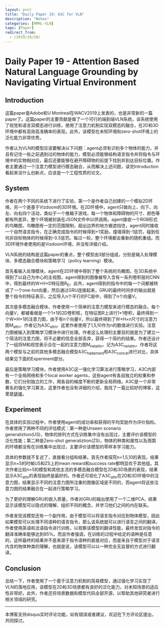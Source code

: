 ```yaml
---
layout: post
title: "Daily Paper 19: A3C for VLN"
description: "Notes"
categories: [MMML-VLN]
tags: [Paper]
redirect_from:
  - /2019/10/28/
---
```


# Daily Paper 19 - Attention Based Natural Language Grounding by Navigating Virtual Environment  

## Introduction  

这篇paper是Adobe和U Montreal在WACV2019上发表的，也是非常新的一篇paper了。这篇paper的主要贡献是做了一个可行的端到端VLN系统，该系统使用了视觉和语言双模态进行训练，使用了注意力机制实现双模态的融合，在2D和3D环境中都有高效高准确率的表现。此外，该模型在未知环境和zero-shot环境上的泛化能力非常优秀。  

作者认为VLN的模型应该要解决以下问题：agent必须有识别多个物体的能力，并且有记住一些之前遇到过的物体的能力，模型必须能够结构语言指令并将指令与环境中的实物相对应，最后还要能够在避开障碍物的前提下找到并到达目标位置。作者主要通过一个注意力模型进行模态融合，从而解决上述问题，读完Introduction看起来没什么创新点，应该是一个工程性质的论文。  

## System  

作者在两个不同的系统下进行了实验，第一个是作者自己创建的一个模拟2D环境，另一个是基于Vizdoom的3D环境。在2D环境中，agent只做向上、向下、向左、向右四个活动，类似于一个推箱子游戏，每一个物体和障碍物的尺寸、颜色等都有所差异，整个环境被封装在JSON文件中以供调用。agent接收一个RGB形式的鸟瞰图，鸟瞰图有一定的范围限制，超出边界的地方被遮挡住，agent同时接收一个自然语言指令，在正确完成指令的时候得到+1奖励，撞墙得到-1惩罚，碰到任何非目标物体的时候得到-0.5惩罚。每过一轮，整个环境都会重新的随机重组。而3D环境作者使用的是Vizdoom环境，并没有详细介绍。  

VLN系统的结构是这篇paper的重点，整个模型由3部分组成，分别是输入处理模块、多模态融合模块和策略学习（policy learning）模块。  

首先看输入处理模块，agent在2D环境中得到了整个系统的鸟瞰图，在3D系统中得到了以自己为中心的主视图，agent得到的图像被导入含有一系列卷积层的CNN中，得到最终的W×H×D特征图R<sub>E</sub>。此外，agent得到的指令中的每一个词都被转成了一个one-hot向量，然后通过GRU连接起来，GRU的最终时间步的输出就是整个指令的特征表示，之后导入n个平行的FC层中，得到了n个向量V。  

其次是多模态融合模块，作者使用一个简单的注意力模型来进行模态的融合。每个向量V，都被看做是一个1×1的2D卷积核，在特征图R上进行1×1卷积，最终得到一个W×H×1的注意力图，由于有n个向量V，所以最终得到了W×H×n尺寸的注意力图M<sub>attn</sub>，作者记为A3C<sub>attn</sub>。这里作者使用了1,5,10作为n的数值进行实验。注意力图被输入到策略学习模块中进行处理。作者这么处理的主要目的就是为了建立一个简洁的注意力图，将不必要的信息全部丢弃，获得一个简约的结果。作者还设计了一组将M和视觉表示合在一起的注意力图M<sub>netattn</sub>，记为A3C<sub>netattn</sub>，作者将这两个模型与之前的其他多模态融合模型A3C<sub>hadamard</sub>和A3C<sub>concat</sub>进行对比，具体结果见下面的Experiment部分。  

最后是策略学习模块，作者使用A3C这一强化学习算法进行策略学习，A3C内部有一个全局网络和多个local worker agents，这些agent有各自独立的权重和参数，它们分别独立的工作，用各自的梯度不断的更新全局网络。A3C是一个非常著名的强化学习算法，这里作者也没有详细的介绍，我找了一篇比较好的博客，这里是[链接](https://www.cnblogs.com/wangxiaocvpr/p/8110120.html)。  

## Experiment  

在具体的实验过程中，作者使用agent的成功率和获得的平均奖励作为评价指标。作者使用了两种不同的评估模式：第一种是Unseen scenario generaliztion(US)，物体的排列方式在训练集中没有出现过，主要评价该模型的泛化性能；第二种是Zero-shot generaliztion(ZS)，物体的种类和属性以及周围的环境都没有在训练集中出现过，主要评价该模型的零样本学习能力。  

具体的参数就不复述了，直接看分组和结果。首先作者探究n=1,5,10的表现，结果显示n=5的时候US和ZS上的mean reward和success rate都明显优于其他组。其次作者比较n=5的模型和其他主流的多模态融合模型在2D和3D场景的表现，结果显示A3C<sub>attn</sub>的表现始终是最好的。作者还可视化了A3C<sub>attn</sub>在2D和3D环境中的注意力图，结果显示不同的注意力图所注重的图像区域是不同的，而agent将这些注意力图的结果融合在一起进行策略学习。  

为了更好的理解GRU的嵌入质量，作者对GRU的输出使用了一个二维PCA，结果显示该模型可以隐式的理解、组织不同的概念，并学习他们之间的内在联系。  

作者发现该模型还有一个副作用，由于模型可以将语言指令对应到物体模型，因此如果模型可以处理不同语种的语言指令，那么该系统就可以进行语言之间的翻译。作者使用英语和法语指令进行训练，以观察该模型的翻译性能，最终发现对指令的翻译准确率能够达到85%。而且作者强调，在训练的过程中给定的语种是任意的，这样最终的结果并不是来源于指令语种的直接对应，而是来自于模型对于语言内含的物体种类的理解，也就是说，该模型可以以一种完全无监督的方式进行翻译。  

## Conclusion  

总结一下，作者使用了一个基于注意力机制的简易模型，通过强化学习实现了VLN的落地应用，该模型在2D和3D场景都有良好的泛化能力，对未知场景的适应性非常好。此外，作者还将场景数据和模型代码全部开源，以帮助其他研究者进行相关领域的研究。  

---
本博客支持disqus实时评论功能，如有错误或者建议，欢迎在下方评论区提出，共同探讨。  
